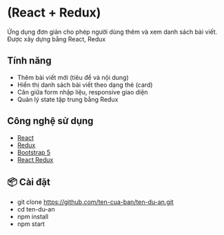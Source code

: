 # (React + Redux)

Ứng dụng đơn giản cho phép người dùng thêm và xem danh sách bài viết. Được xây dựng bằng React, Redux

## Tính năng
- Thêm bài viết mới (tiêu đề và nội dung)
- Hiển thị danh sách bài viết theo dạng thẻ (card)
- Căn giữa form nhập liệu, responsive giao diện
- Quản lý state tập trung bằng Redux
## Công nghệ sử dụng
- [React](https://reactjs.org/)
- [Redux](https://redux.js.org/)
- [Bootstrap 5](https://getbootstrap.com/)
- [React Redux](https://react-redux.js.org/)

## 📦 Cài đặt

- git clone https://github.com/ten-cua-ban/ten-du-an.git
- cd ten-du-an
- npm install
- npm start

